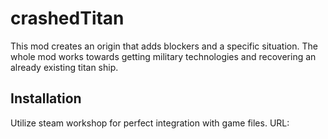 # crashedTitan
This mod creates an origin that adds blockers and a specific situation. The whole mod works towards getting military technologies and recovering an already existing titan ship.

## Installation
Utilize steam workshop for perfect integration with game files.
URL: 





